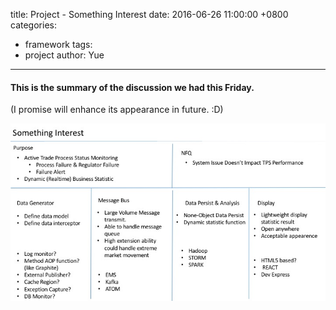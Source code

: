 title: Project - Something Interest
date: 2016-06-26 11:00:00 +0800
categories:
 - framework
tags:
 - project
author: Yue
---

#### This is the summary of the discussion we had this Friday.


(I promise will enhance its appearance in future. :D)

<!-- more -->

![pic.jpg](/images/posts/project/pic.jpg)
